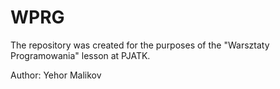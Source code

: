 # WPRG
The repository was created for the purposes of the "Warsztaty Programowania" lesson at PJATK.

Author: Yehor Malikov
